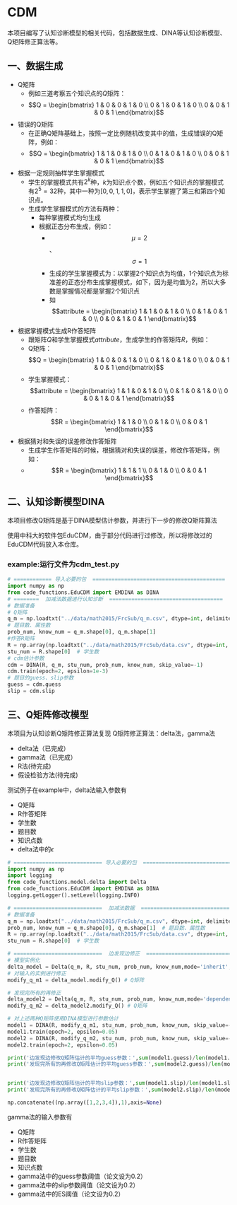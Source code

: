 # CDM
本项目编写了认知诊断模型的相关代码，包括数据生成、DINA等认知诊断模型、Q矩阵修正算法等。

## 一、数据生成
- Q矩阵 
  - 例如三道考察五个知识点的$Q$矩阵： 
  - $$Q = \begin{bmatrix} 1 & 0 & 0 & 1 & 0 \\ 0 & 1 & 0 & 1 & 0 \\ 0 & 0 & 1 & 0 & 1 \end{bmatrix}$$
- 错误的Q矩阵 
  - 在正确Q矩阵基础上，按照一定比例随机改变其中的值，生成错误的Q矩阵，例如：
  - $$Q = \begin{bmatrix} 1 & 1 & 0 & 1 & 0 \\ 0 & 1 & 0 & 1 & 0 \\ 0 & 0 & 1 & 0 & 1 \end{bmatrix}$$
- 根据一定规则抽样学生掌握模式
  - 学生的掌握模式共有$2^k$种，$k$为知识点个数，例如五个知识点的掌握模式有$2^5=32$种，其中一种为$[0,0,1,1,0]$，表示学生掌握了第三和第四个知识点。
  - 生成学生掌握模式的方法有两种：
    - 每种掌握模式均匀生成
    - 根据正态分布生成，例如：
      - $$\mu = 2$$ 、$$\sigma = 1$$
      - 生成的学生掌握模式为：以掌握2个知识点为均值，1个知识点为标准差的正态分布生成掌握模式，如下，因为是均值为2，所以大多数是掌握情况都是掌握2个知识点
      - 如$$attribute = \begin{bmatrix} 1 & 1 & 0 & 1 & 0 \\ 0 & 1 & 0 & 1 & 0 \\ 0 & 0 & 1 & 0 & 1 \end{bmatrix}$$
- 根据掌握模式生成R作答矩阵
  - 跟矩阵$Q$和学生掌握模式$attribute$，生成学生的作答矩阵$R$，例如：
  - Q矩阵：$$Q = \begin{bmatrix} 1 & 0 & 0 & 1 & 0 \\ 0 & 1 & 0 & 1 & 0 \\ 0 & 0 & 1 & 0 & 1 \end{bmatrix}$$
  - 学生掌握模式：$$attribute = \begin{bmatrix} 1 & 1 & 0 & 1 & 0 \\ 0 & 1 & 0 & 1 & 0 \\ 0 & 0 & 1 & 0 & 1 \end{bmatrix}$$
  - 作答矩阵：$$R = \begin{bmatrix} 1 & 1 & 0 \\ 0 & 1 & 0 \\ 0 & 0 & 1 \end{bmatrix}$$
- 根据猜对和失误的误差修改作答矩阵
  - 生成学生作答矩阵的时候，根据猜对和失误的误差，修改作答矩阵，例如：
  - $$R = \begin{bmatrix} 1 & 1 & 1 \\ 0 & 1 & 0 \\ 0 & 0 & 1 \end{bmatrix}$$

## 二、认知诊断模型DINA

本项目修改Q矩阵是基于DINA模型估计参数，并进行下一步的修改Q矩阵算法

使用中科大的软件包EduCDM，由于部分代码进行过修改，所以将修改过的EduCDM代码放入本仓库。
### example:运行文件为cdm_test.py

```python
# ============ 导入必要的包  ==========================================
import numpy as np
from code_functions.EduCDM import EMDINA as DINA
# ========  加减法数据进行认知诊断  ====================================
# 数据准备
# Q矩阵
q_m = np.loadtxt("../data/math2015/FrcSub/q_m.csv", dtype=int, delimiter=',')  
# 题目数、属性数
prob_num, know_num = q_m.shape[0], q_m.shape[1]  
#作答R矩阵
R = np.array(np.loadtxt("../data/math2015/FrcSub/data.csv", dtype=int, delimiter=','))  
stu_num = R.shape[0]  # 学生数
# cdm估计参数
cdm = DINA(R, q_m, stu_num, prob_num, know_num, skip_value=-1)
cdm.train(epoch=2, epsilon=1e-3)
# 题目的guess、slip参数
guess = cdm.guess
slip = cdm.slip

```

## 三、Q矩阵修改模型

本项目为认知诊断Q矩阵修正算法复现 Q矩阵修正算法：delta法，gamma法
- delta法（已完成）
- gamma法（已完成）
- R法(待完成)
- 假设检验方法(待完成)

测试例子在example中，delta法输入参数有

- Q矩阵
- R作答矩阵
- 学生数
- 题目数
- 知识点数
- delta法中的$\epsilon$

```python
# ============================ 导入必要的包  ====================================================
import numpy as np
import logging
from code_functions.model.delta import Delta
from code_functions.EduCDM import EMDINA as DINA
logging.getLogger().setLevel(logging.INFO)

# ============================  加减法数据  ====================================================
# 数据准备
q_m = np.loadtxt("../data/math2015/FrcSub/q_m.csv", dtype=int, delimiter=',')  # Q矩阵
prob_num, know_num = q_m.shape[0], q_m.shape[1]  # 题目数、属性数
R = np.array(np.loadtxt("../data/math2015/FrcSub/data.csv", dtype=int, delimiter=','))  #作答R矩阵
stu_num = R.shape[0]  # 学生数

# ============================  边发现边修正  ====================================================
# 模型实例化
delta_model = Delta(q_m, R, stu_num, prob_num, know_num,mode='inherit',epsilon=0.05)
# 对输入的实例进行修正
modify_q_m1 = delta_model.modify_Q() # Q矩阵

# 发现完所有的再修正
delta_model2 = Delta(q_m, R, stu_num, prob_num, know_num,mode='dependence',epsilon=0.05)
modify_q_m2 = delta_model2.modify_Q() # Q矩阵

# 对上述两种Q矩阵使用DINA模型进行参数估计
model1 = DINA(R, modify_q_m1, stu_num, prob_num, know_num, skip_value=-1)
model1.train(epoch=2, epsilon=0.05)
model2 = DINA(R, modify_q_m2, stu_num, prob_num, know_num, skip_value=-1)
model2.train(epoch=2, epsilon=0.05)

print('边发现边修改Q矩阵估计的平均guess参数：',sum(model1.guess)/len(model1.guess))
print('发现完所有的再修改Q矩阵估计的平均guess参数：',sum(model2.guess)/len(model2.guess))


print('边发现边修改Q矩阵估计的平均slip参数：',sum(model1.slip)/len(model1.slip))
print('发现完所有的再修改Q矩阵估计的平均slip参数：',sum(model2.slip)/len(model2.slip))

np.concatenate((np.array([1,2,3,4]),1),axis=None)

```


gamma法的输入参数有

- Q矩阵
- R作答矩阵
- 学生数
- 题目数
- 知识点数
- gamma法中的guess参数阈值（论文设为0.2）
- gamma法中的slip参数阈值（论文设为0.2）
- gamma法中的ES阈值（论文设为0.2）



